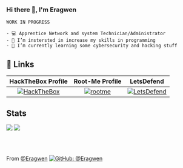 ### Hi there 👋, I'm Eragwen
``` 
WORK IN PROGRESS

- 💻 Apprentice Network and system Technician/Administrator
- 🔭 I’m instersted in increase my skills in programming 
- 🌱 I’m currently learning some cybersecurity and hacking stuff
```

## 🔗 Links

| HackTheBox Profile | Root-Me Profile | LetsDefend |
| :--------: | :-------: | :-------: |
| [![HackTheBox](https://img.shields.io/badge/pressou-012A42?style=for-the-badge&logo=hackthebox&logoColor=green)](https://app.hackthebox.com/profile/1268572) | [![rootme](https://img.shields.io/badge/pressoude-303030?style=for-the-badge&logo=rootme&logoColor=white)](https://www.root-me.org/Pressoude) | [![LetsDefend](https://img.shields.io/badge/pressoude-012A42?style=for-the-badge&logo=letsdefend&logoColor=green)](https://app.letsdefend.io/user/pressoude) |

## Stats

<img src="https://github-readme-stats.vercel.app/api?username=Eragwen&show_icons=true&theme=radical"/>

<img src="https://github-readme-stats.vercel.app/api/top-langs/?username=Eragwen&hide=javascript,html"/>

</br></br>

From [@Eragwen](https://github.com/Eragwen)
[![GitHub: @Eragwen](https://img.shields.io/github/followers/Eragwen?label=follow&style=social)](https://github.com/Eragwen)
